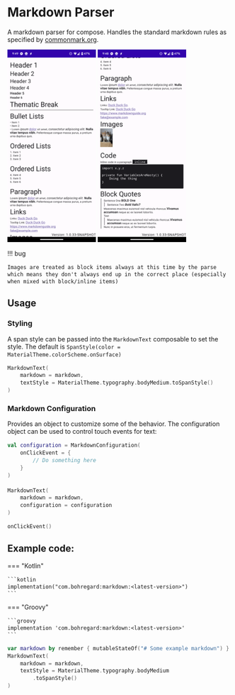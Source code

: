 # Markdown Parser

A markdown parser for compose. Handles the standard markdown rules as specified by [commonmark.org](https://commonmark.org/).

<img alt="Markdown Detail" src="/img/markdown-1.png" width="200"/>
<img alt="Markdown Detail" src="/img/markdown-2.png" width="200"/>

!!! bug
    
    Images are treated as block items always at this time by the parse which means they don't always end up in the correct place (especially when mixed with block/inline items)

## Usage

### Styling

A span style can be passed into the `MarkdownText` composable to set the style. The default is `SpanStyle(color = MaterialTheme.colorScheme.onSurface)`

```kotlin
MarkdownText(
    markdown = markdown,
    textStyle = MaterialTheme.typography.bodyMedium.toSpanStyle()
)
```

### Markdown Configuration

Provides an object to customize some of the behavior. The configuration object can be used to control touch events for text:

```kotlin
val configuration = MarkdownConfiguration(
    onClickEvent = {
        // Do something here
    }
)

MarkdownText(
    markdown = markdown,
    configuration = configuration
)
```

```kotlin
onClickEvent()
```

## Example code:

=== "Kotlin"

    ```kotlin
    implementation("com.bohregard:markdown:<latest-version>")
    ```

=== "Groovy"

    ```groovy
    implementation 'com.bohregard:markdown:<latest-version>'
    ```

```kotlin
var markdown by remember { mutableStateOf("# Some example markdown") }
MarkdownText(
    markdown = markdown,
    textStyle = MaterialTheme.typography.bodyMedium
        .toSpanStyle()
)
```